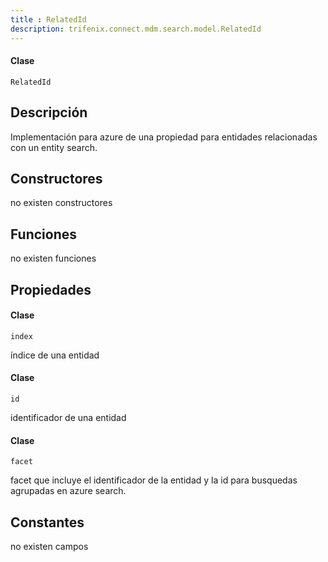 ```yaml
---
title : RelatedId
description: trifenix.connect.mdm.search.model.RelatedId
---
```




<CodeBlock slots = 'heading, code' repeat = '1' languages = 'C#' />

#### Clase
```
RelatedId
```

## Descripción
Implementación para azure de una propiedad para entidades relacionadas
con un entity search.
## Constructores

no existen constructores


## Funciones

no existen funciones

## Propiedades


<CodeBlock slots = 'heading, code' repeat = '1' languages = 'C#' />

#### Clase
```
index
```


índice de una entidad

<CodeBlock slots = 'heading, code' repeat = '1' languages = 'C#' />

#### Clase
```
id
```


identificador de una entidad

<CodeBlock slots = 'heading, code' repeat = '1' languages = 'C#' />

#### Clase
```
facet
```


facet que incluye el identificador de la entidad y la id para busquedas agrupadas
en azure search.
## Constantes
no existen campos

